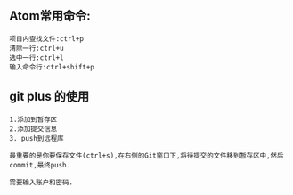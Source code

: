 ## Atom常用命令:
```
项目内查找文件:ctrl+p
清除一行:ctrl+u
选中一行:ctrl+l
输入命令行:ctrl+shift+p
```
## git plus 的使用
```
1.添加到暂存区
2.添加提交信息
3. push到远程库

最重要的是你要保存文件(ctrl+s),在右侧的Git窗口下,将待提交的文件移到暂存区中,然后commit,最终push.

需要输入账户和密码.
```
